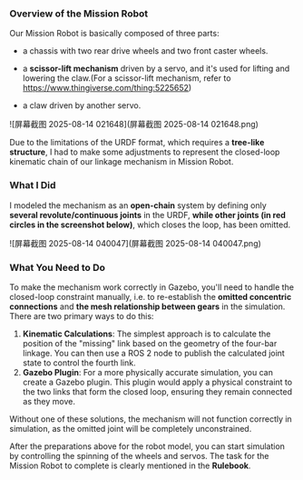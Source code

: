 ### Overview of the Mission Robot

Our Mission Robot is basically composed of three parts:

- a chassis with two rear drive wheels and two front caster wheels.

- a **scissor-lift mechanism** driven by a servo, and it's used for lifting and lowering the claw.(For a scissor-lift mechanism, refer to https://www.thingiverse.com/thing:5225652)
- a claw driven by another servo.

![屏幕截图 2025-08-14 021648](屏幕截图 2025-08-14 021648.png)

Due to the limitations of the URDF format, which requires a **tree-like structure**, I had to make some adjustments to represent the closed-loop kinematic chain of our linkage mechanism in Mission Robot.



### What I Did

I modeled the mechanism as an **open-chain** system by defining only **several revolute/continuous joints** in the URDF, **while other joints (in red circles in the screenshot below)**, which closes the loop, has been omitted.

![屏幕截图 2025-08-14 040047](屏幕截图 2025-08-14 040047.png)

### What You Need to Do

To make the mechanism work correctly in Gazebo, you'll need to handle the closed-loop constraint manually, i.e. to re-establish the **omitted concentric connections** and **the mesh relationship between gears** in the simulation. There are two primary ways to do this:

1. **Kinematic Calculations**: The simplest approach is to calculate the position of the "missing" link based on the geometry of the four-bar linkage. You can then use a ROS 2 node to publish the calculated joint state to control the fourth link.
2. **Gazebo Plugin**: For a more physically accurate simulation, you can create a Gazebo plugin. This plugin would apply a physical constraint to the two links that form the closed loop, ensuring they remain connected as they move.

Without one of these solutions, the mechanism will not function correctly in simulation, as the omitted joint will be completely unconstrained.

After the preparations above  for the robot model, you can start simulation by controlling the spinning of the wheels and servos. The task for the Mission Robot to complete is clearly mentioned in the **Rulebook**.